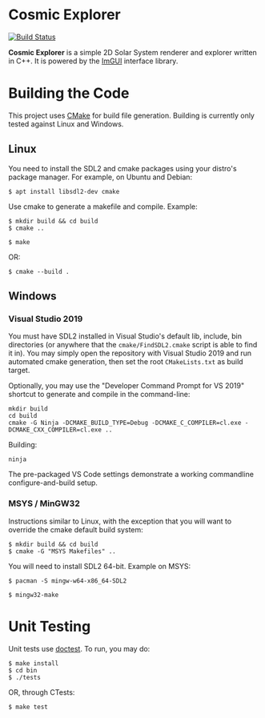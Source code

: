# Cosmic Explorer
[![Build Status](https://travis-ci.com/Doohl/Cosmic-Explorer.svg?branch=master)](https://travis-ci.com/Doohl/Cosmic-Explorer)

**Cosmic Explorer** is a simple 2D Solar System renderer and explorer written in C++. It is powered by the [ImGUI](https://github.com/ocornut/imgui) interface library.

# Building the Code

This project uses [CMake](https://cmake.org/) for build file generation. Building is currently only tested against Linux and Windows.

## Linux
You need to install the SDL2 and cmake packages using your distro's package manager. For example, on Ubuntu and Debian:
```console
$ apt install libsdl2-dev cmake
```
Use cmake to generate a makefile and compile. Example:
```console
$ mkdir build && cd build
$ cmake ..
```
```console
$ make
```
OR:
```console
$ cmake --build .
```

## Windows

### Visual Studio 2019
You must have SDL2 installed in Visual Studio's default lib, include, bin directories (or anywhere that the `cmake/FindSDL2.cmake` script is able to find it in). You may simply open the repository with Visual Studio 2019 and run automated cmake generation, then set the root `CMakeLists.txt` as build target.

Optionally, you may use the "Developer Command Prompt for VS 2019" shortcut to generate and compile in the command-line:
```console
mkdir build
cd build
cmake -G Ninja -DCMAKE_BUILD_TYPE=Debug -DCMAKE_C_COMPILER=cl.exe -DCMAKE_CXX_COMPILER=cl.exe ..
```

Building:
```console
ninja
```

The pre-packaged VS Code settings demonstrate a working commandline configure-and-build setup. 

### MSYS / MinGW32
Instructions similar to Linux, with the exception that you will want to override the cmake default build system:
```console
$ mkdir build && cd build
$ cmake -G "MSYS Makefiles" ..
```

You will need to install SDL2 64-bit. Example on MSYS:
```console
$ pacman -S mingw-w64-x86_64-SDL2
```

```console
$ mingw32-make
```

# Unit Testing
Unit tests use [doctest](https://github.com/onqtam/doctest). To run, you may do:
```console
$ make install
$ cd bin
$ ./tests
```
OR, through CTests:
```console
$ make test
```